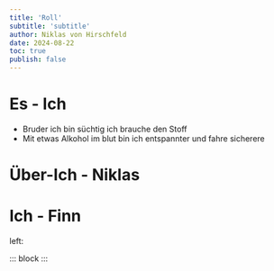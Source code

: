 ```yaml
---
title: 'Roll'
subtitle: 'subtitle'
author: Niklas von Hirschfeld
date: 2024-08-22
toc: true
publish: false
---
```


# Es - Ich

- Bruder ich bin süchtig ich brauche den Stoff
- Mit etwas Alkohol im blut bin ich entspannter und fahre sicherere

# Über-Ich - Niklas


# Ich - Finn

left:

::: block
:::

